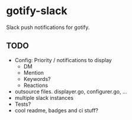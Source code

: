 # gotify-slack

Slack push notifications for gotify.

## TODO

- Config: Priority / notifications to display
  - DM
  - Mention
  - Keywords?
  - Reactions
- outsource files. displayer.go, configurer.go, ...
- multiple slack instances
- Tests?
- cool readme, badges and ci stuff?
